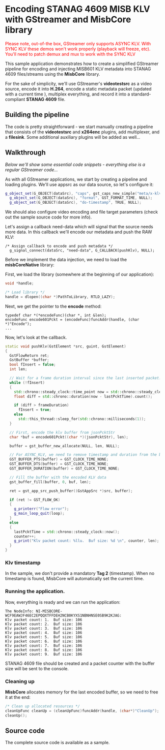 # Encoding STANAG 4609 MISB KLV with GStreamer and MisbCore library

<div align="left">
	<font color="red">Please note, out-of-the box, GStreamer only supports ASYNC KLV. With SYNC KLV these demos won't work properly (playback will freeze, etc). You'll need to patch demux and mux to work with the SYNC KLV</font>
	<p></p>
</div>  


This sample application demonstrates how to create a simplified GStreamer pipeline for encoding and injecting MISB601 KLV metadata into STANAG 4609 files/streams using the **MisbCore** library.  

For the sake of simplicity, we'll use GStreamer's **videotestsrc** as a video source, encode it into **H.264**, encode a static metadata packet (updated with a current time ), multiplex everything, and record it into a standard-compliant **STANAG 4609** file.

## Building the pipeline

The code is pretty straightforward - we start manually creating a pipeline that consists of the **videotestsrc** and **x264enc** plugins, add multiplexer, and a **filesink**. Some additional auxiliary plugins will be added as well...  

## Walkthrough

*Below we'll show some essential code snippets - everything else is a regular GStreamer code...*  

As with all GStreamer applications, we start by creating a pipeline and loading plugins.
We'll use appsrc as our data source, so let's configure it:  

```cpp
g_object_set(G_OBJECT(dataSrc), "caps", gst_caps_new_simple("meta/x-klv", "parsed", G_TYPE_BOOLEAN, TRUE, "spare", G_TYPE_BOOLEAN, TRUE, "is-live", G_TYPE_BOOLEAN, TRUE, NULL), NULL);
  g_object_set(G_OBJECT(dataSrc), "format", GST_FORMAT_TIME, NULL);
  g_object_set(G_OBJECT(dataSrc), "do-timestamp", TRUE, NULL);
```

We should also configure video encoding and file target parameters (check out the sample source code for more info).  

Let's assign a callback need-data which will signal that the source needs more data. In this callback we'll encode our metadata and push the RAW KLV:  

```
/* Assign callback to encode and push metadata */
  g_signal_connect(dataSrc, "need-data", G_CALLBACK(pushKlv), NULL);
```
Before we implement the data injection, we need to load the **misbCoreNative** library:  

First, we load the library (somewhere at the beginning of our application):

```cpp
void *handle;

/* Load library */
handle = dlopen((char *)PathToLibrary, RTLD_LAZY);
```

Next, we get the pointer to the **encode** method:  

```
typedef char *(*encodeFunc)(char *, int &len);
encodeFunc encode601Pckt = (encodeFunc)funcAddr(handle, (char *)"Encode");
...
```

Now, let's look at the callback.   

```cpp
static void pushKlv(GstElement *src, guint, GstElement)
{
  GstFlowReturn ret;
  GstBuffer *buffer;
  bool fInsert = false;
  int len;

  // Wait for a frame duration interval since the last inserted packet. As we're inserting ASYNC KLV, it is good enough for the demo...
  while (!fInsert)
  {
    std::chrono::steady_clock::time_point now = std::chrono::steady_clock::now();
    float diff = std::chrono::duration(now - lastPcktTime).count();

    if (diff > frameDuration)
      fInsert = true;
    else
      std::this_thread::sleep_for(std::chrono::milliseconds(1));
  }

  // First, encode the klv buffer from jsonPcktStr
  char *buf = encode601Pckt((char *)(jsonPcktStr), len);

  buffer = gst_buffer_new_allocate(NULL, len, NULL);

  // For ASYNC_KLV, we need to remove timestamp and duration from the buffer
  GST_BUFFER_PTS(buffer) = GST_CLOCK_TIME_NONE;
  GST_BUFFER_DTS(buffer) = GST_CLOCK_TIME_NONE;
  GST_BUFFER_DURATION(buffer) = GST_CLOCK_TIME_NONE;

  // Fill the buffer with the encoded KLV data
  gst_buffer_fill(buffer, 0, buf, len);

  ret = gst_app_src_push_buffer((GstAppSrc *)src, buffer);

  if (ret != GST_FLOW_OK)
  {
    g_printerr("Flow error");
    g_main_loop_quit(loop);
  }
  else
  {
    lastPcktTime = std::chrono::steady_clock::now();
    counter++;
    g_print("Klv packet count: %llu.  Buf size: %d \n", counter, len);
  }
}
```

### Klv timestamp

In the sample, we don't provide a mandatory **Tag 2** (timestamp).
When no timestamp is found, MisbCore will automatically set the current time.

### Running the application.

Now, everything is ready and we can run the application:

```
The NodeInfo: NI-MISBCORE-WCF9EAWJF46EC2EPQQXTFFDEH2NCB0KYXS1NBNHNSE0SB9K2KJAG: 
Klv packet count: 1.  Buf size: 106 
Klv packet count: 2.  Buf size: 106 
Klv packet count: 3.  Buf size: 106 
Klv packet count: 4.  Buf size: 106 
Klv packet count: 5.  Buf size: 106 
Klv packet count: 6.  Buf size: 106 
Klv packet count: 7.  Buf size: 106 
Klv packet count: 8.  Buf size: 106 
Klv packet count: 9.  Buf size: 106 
```

STANAG 4609 file should be created and a packet counter with the buffer size will be sent to the console.  

### Cleaning up

**MisbCore** allocates memory for the last encoded buffer, so we need to free it at the end:

```cpp
/* Clean up allocated resources */
cleanUpFunc cleanUp = (cleanUpFunc)funcAddr(handle, (char*)"CleanUp");
cleanUp();  
```

## Source code

The complete source code is available as a sample.